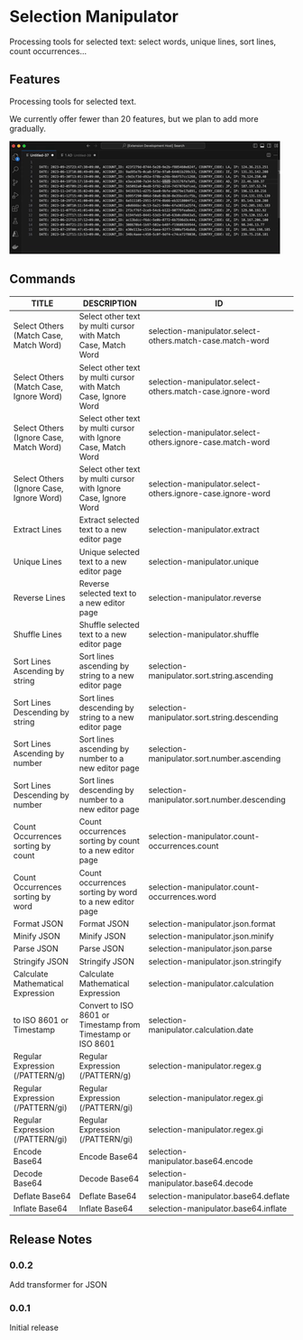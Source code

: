 # Selection Manipulator

Processing tools for selected text: select words, unique lines, sort lines, count occurrences...

## Features

Processing tools for selected text.

We currently offer fewer than 20 features, but we plan to add more gradually.

![sample count occurrences](images/sample-count-occurrences.gif)

## Commands

| TITLE                                    | DESCRIPTION                                                     | ID                                                          |
| ---------------------------------------- | --------------------------------------------------------------- | ----------------------------------------------------------- |
| Select Others (Match Case, Match Word)   | Select other text by multi cursor with Match Case, Match Word   | selection-manipulator.select-others.match-case.match-word   |
| Select Others (Match Case, Ignore Word)  | Select other text by multi cursor with Match Case, Ignore Word  | selection-manipulator.select-others.match-case.ignore-word  |
| Select Others (Ignore Case, Match Word)  | Select other text by multi cursor with Ignore Case, Match Word  | selection-manipulator.select-others.ignore-case.match-word  |
| Select Others (Ignore Case, Ignore Word) | Select other text by multi cursor with Ignore Case, Ignore Word | selection-manipulator.select-others.ignore-case.ignore-word |
| Extract Lines                            | Extract selected text to a new editor page                      | selection-manipulator.extract                               |
| Unique Lines                             | Unique selected text to a new editor page                       | selection-manipulator.unique                                |
| Reverse Lines                            | Reverse selected text to a new editor page                      | selection-manipulator.reverse                               |
| Shuffle Lines                            | Shuffle selected text to a new editor page                      | selection-manipulator.shuffle                               |
| Sort Lines Ascending by string           | Sort lines ascending by string to a new editor page             | selection-manipulator.sort.string.ascending                 |
| Sort Lines Descending by string          | Sort lines descending by string to a new editor page            | selection-manipulator.sort.string.descending                |
| Sort Lines Ascending by number           | Sort lines ascending by number to a new editor page             | selection-manipulator.sort.number.ascending                 |
| Sort Lines Descending by number          | Sort lines descending by number to a new editor page            | selection-manipulator.sort.number.descending                |
| Count Occurrences sorting by count       | Count occurrences sorting by count to a new editor page         | selection-manipulator.count-occurrences.count               |
| Count Occurrences sorting by word        | Count occurrences sorting by word to a new editor page          | selection-manipulator.count-occurrences.word                |
| Format JSON                              | Format JSON                                                     | selection-manipulator.json.format                           |
| Minify JSON                              | Minify JSON                                                     | selection-manipulator.json.minify                           |
| Parse JSON                               | Parse JSON                                                      | selection-manipulator.json.parse                            |
| Stringify JSON                           | Stringify JSON                                                  | selection-manipulator.json.stringify                        |
| Calculate Mathematical Expression        | Calculate Mathematical Expression                               | selection-manipulator.calculation                           |
| to ISO 8601 or Timestamp                 | Convert to ISO 8601 or Timestamp from Timestamp or ISO 8601     | selection-manipulator.calculation.date                      |
| Regular Expression (/PATTERN/g)          | Regular Expression (/PATTERN/g)                                 | selection-manipulator.regex.g                               |
| Regular Expression (/PATTERN/gi)         | Regular Expression (/PATTERN/gi)                                | selection-manipulator.regex.gi                              |
| Regular Expression (/PATTERN/gi)         | Regular Expression (/PATTERN/gi)                                | selection-manipulator.regex.gi                              |
| Encode Base64                            | Encode Base64                                                   | selection-manipulator.base64.encode                         |
| Decode Base64                            | Decode Base64                                                   | selection-manipulator.base64.decode                         |
| Deflate Base64                           | Deflate Base64                                                  | selection-manipulator.base64.deflate                        |
| Inflate Base64                           | Inflate Base64                                                  | selection-manipulator.base64.inflate                        |

## Release Notes

### 0.0.2

Add transformer for JSON

### 0.0.1

Initial release
